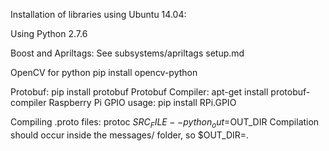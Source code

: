 Installation of libraries using Ubuntu 14.04:

Using Python 2.7.6

Boost and Apriltags: See subsystems/apriltags setup.md

OpenCV for python
pip install opencv-python

Protobuf:
    pip install protobuf
Protobuf Compiler:
    apt-get install protobuf-compiler
Raspberry Pi GPIO usage:
    pip install RPi.GPIO


Compiling .proto files:
    protoc $SRC_FILE --python_out=$OUT_DIR
Compilation should occur inside the messages/ folder, so $OUT_DIR=.